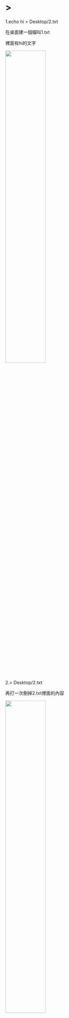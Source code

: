 ﻿# >
1.echo hi > Desktop/2.txt

在桌面建一個檔叫1.txt

裡面有hi的文字

<img src = "https://github.com/syuan0327/Linux-note/blob/master/%E6%96%B0%E5%A2%9E%E5%88%AA%E9%99%A4%E6%AA%94%E6%A1%88%E5%85%A7%E5%AE%B9/1.JPG" width=50% height=50%>

2.> Desktop/2.txt

再打一次刪掉2.txt裡面的內容

<img src = "https://github.com/syuan0327/Linux-note/blob/master/%E6%96%B0%E5%A2%9E%E5%88%AA%E9%99%A4%E6%AA%94%E6%A1%88%E5%85%A7%E5%AE%B9/2.JPG" width=50% height=50%>

* *補充：如過原本沒有2.txt然後直接打這行指令的話會產生一個2.txt的檔 *
